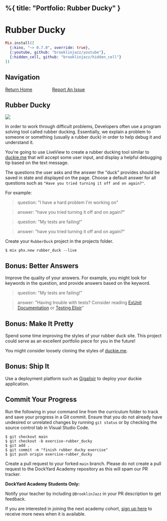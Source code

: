 %{
  title: "Portfolio: Rubber Ducky"
}
---
# Rubber Ducky

```elixir
Mix.install([
  {:kino, "~> 0.7.0", override: true},
  {:youtube, github: "brooklinjazz/youtube"},
  {:hidden_cell, github: "brooklinjazz/hidden_cell"}
])
```

## Navigation

[Return Home](../start.livemd)<span style="padding: 0 30px"></span>
[Report An Issue](https://github.com/DockYard-Academy/beta_curriculum/issues/new?assignees=&labels=&template=issue.md&title=)

## Rubber Ducky

![](images/duck.png)

<!-- livebook:{"break_markdown":true} -->

In order to work through difficult problems, Developers often use a program solving tool called rubber ducking. Essentially, we explain a problem to someone or something (usually a rubber duck) in order to help debug it and understand it.

You're going to use LiveView to create a rubber ducking tool similar to [duckie.me](http://duckie.me/) that will accept some user input, and display a helpful debugging tip based on the text message.

The questions the user asks and the answer the "duck" provides should be saved in state and displayed on the page. Choose a default answer for all questions such as `"Have you tried turning it off and on again?"`.

For example:

> question: "I have a hard problem I'm working on"

> answer: "have you tried turning it off and on again?"

> question: "My tests are failing!"

> answer: "have you tried turning it off and on again?"

<!-- livebook:{"break_markdown":true} -->

Create your `RubberDuck` project in the projects folder.

```
$ mix phx.new rubber_duck --live
```

## Bonus: Better Answers

Improve the quality of your answers. For example, you might look for keywords in the question, and provide answers based on the keyword.

> question: "My tests are failing!"

> answer: "Having trouble with tests? Consider reading [ExUnit Documentation](https://hexdocs.pm/ex_unit/ExUnit.html) or [Testing Elixir](https://pragprog.com/titles/lmelixir/testing-elixir/)"

## Bonus: Make It Pretty

Spend some time improving the styles of your rubber duck site. This project could serve as an excellent portfolio piece for you in the future!

You might consider loosely cloning the styles of [duckie.me](http://duckie.me/).

## Bonus: Ship It

Use a deployment platform such as [Gigalixir](https://hexdocs.pm/phoenix/gigalixir.html) to deploy your duckie application.

## Commit Your Progress

Run the following in your command line from the curriculum folder to track and save your progress in a Git commit.
Ensure that you do not already have undesired or unrelated changes by running `git status` or by checking the source control tab in Visual Studio Code.

```
$ git checkout main
$ git checkout -b exercise-rubber_ducky
$ git add .
$ git commit -m "finish rubber ducky exercise"
$ git push origin exercise-rubber_ducky
```

Create a pull request to your forked `main` branch. Please do not create a pull request to the DockYard Academy repository as this will spam our PR tracker.

**DockYard Academy Students Only:**

Notify your teacher by including `@BrooklinJazz` in your PR description to get feedback.

If you are interested in joining the next academy cohort, [sign up here](https://academy.dockyard.com/) to receive more news when it is available.

